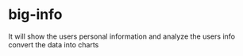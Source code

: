 # big-info
It will show the users personal information and analyze the users info convert the data into charts
